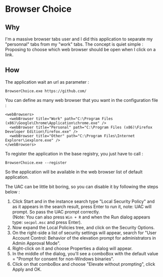 ﻿# Browser Choice

## Why
I'm a massive browser tabs user and I did this application to separate my "personnal" tabs from my "work" tabs.
The concept is quiet simple : Proposing to choose which web browser should be open when I click on a link.

## How
The application wait an url as parameter : 
```
BrowserChoice.exe https://github.com/
```

You can define as many web browser that you want in the configuration file : 
```
<webBrowsers>
  <webBrowser title="Work" path="C:\Program Files (x86)\Google\Chrome\Application\chrome.exe" />
  <webBrowser title="Personal" path="C:\Program Files (x86)\Firefox Developer Edition\firefox.exe" />
  <webBrowser title="Other" path="C:\Program Files\Internet Explorer\iexplore.exe" />
</webBrowsers>
```

To register the application in the base registry, you just have to call : 
```
BrowserChoice.exe --register
```
So the application will be available in the web browser list of default application.

The UAC can be little bit boring, so you can disable it by following the steps below : 
1. Click Start and in the instance search type "Local Security Policy" and 
        as it appears in the search result, press Enter to run it, note: UAC will prompt.
        So pass the UAC prompt correctly.  
        (Note: You can also press `Win + R` and when the Run dialog appears type: `secpol.msc` and press Enter). 
2. Now expand the Local Policies tree, and click on the Security Options. 
3. On the right-side a list of security settings will appear, search for "User Account Control: Behavior of the elevation prompt for administrators in Admin Approval Mode". 
4. Right-click on it and choose Properties a dialog will appear. 
5. In the middle of the dialog, you'll see a comboBox with the default value = "Prompt for consent for non-Windows binaries". 
6. Click on that comboBox and choose "Elevate without prompting", click Apply and OK. 
